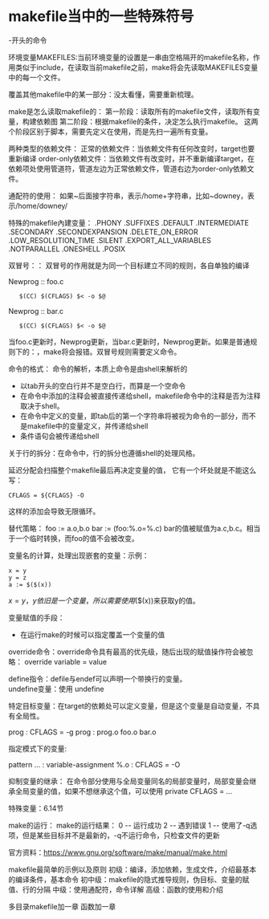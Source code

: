 # makefile当中的一些特殊符号


-开头的命令


环境变量MAKEFILES:当前环境变量的设置是一串由空格隔开的makefile名称，作用类似于include，在读取当前makefile之前，make将会先读取MAKEFILES变量中的每一个文件。  

覆盖其他makefile中的某一部分：没太看懂，需要重新梳理。  

make是怎么读取makefile的：
第一阶段：读取所有的makefile文件，读取所有变量，构建依赖图
第二阶段：根据makefile的条件，决定怎么执行makefile。
这两个阶段区别于脚本，需要先定义在使用，而是先扫一遍所有变量。  



两种类型的依赖文件：
正常的依赖文件：当依赖文件有任何改变时，target也要重新编译
order-only依赖文件：当依赖文件有改变时，并不重新编译target，在依赖项处使用管道符，管道左边为正常依赖文件，管道右边为order-only依赖文件。  


通配符的使用：
如果~后面接字符串，表示/home+字符串，比如~downey，表示/home/downey/
  


特殊的makefile內建变量：
.PHONY
.SUFFIXES
.DEFAULT
.INTERMEDIATE
.SECONDARY
.SECONDEXPANSION
.DELETE_ON_ERROR
.LOW_RESOLUTION_TIME
.SILENT
.EXPORT_ALL_VARIABLES
.NOTPARALLEL
.ONESHELL
.POSIX



双冒号：：
双冒号的作用就是为同一个目标建立不同的规则，各自单独的编译

Newprog :: foo.c

       $(CC) $(CFLAGS) $< -o $@

Newprog :: bar.c

       $(CC) $(CFLAGS) $< -o $@
当foo.c更新时，Newprog更新，当bar.c更新时，Newprog更新。如果是普通规则下的：，make将会报错。双冒号规则需要定义命令。


命令的格式：
命令的解析，本质上命令是由shell来解析的
* 以tab开头的空白行并不是空白行，而算是一个空命令
* 在命令中添加的注释会被直接传递给shell，makefile命令中的注释是否为注释取决于shell。
* 在命令中定义的变量，即tab后的第一个字符串将被视为命令的一部分，而不是makefile中的变量定义，并传递给shell
* 条件语句会被传递给shell

关于行的拆分：在命令中，行的拆分也遵循shell的处理风格。



延迟分配会扫描整个makefile最后再决定变量的值，
它有一个坏处就是不能这么写：

	CFLAGS = ${CFLAGS} -O
这样的添加会导致无限循环。


替代策略：
	foo := a.o,b.o
	bar := (foo:%.o=%.c)
bar的值被赋值为a.c,b.c。相当于一个临时转换，而foo的值不会被改变。  

变量名的计算，处理出现嵌套的变量：示例：

	x = y
	y = z
	a := $($(x))
$x = y，y依旧是一个变量，所以需要使用$($(x))来获取y的值。

变量赋值的手段：
* 在运行make的时候可以指定覆盖一个变量的值


override命令：override命令具有最高的优先级，随后出现的赋值操作符会被忽略：
	override variable = value

define指令：defile与endef可以声明一个带换行的变量。  
undefine变量：使用
undefine


特定目标变量：在target的依赖处可以定义变量，但是这个变量是自动变量，不具有全局性。

prog : CFLAGS = -g
prog : prog.o foo.o bar.o


指定模式下的变量:

pattern … : variable-assignment
%.o : CFLAGS = -O

抑制变量的继承：
在命令部分使用与全局变量同名的局部变量时，局部变量会继承全局变量的值，如果不想继承这个值，可以使用
	private CFLAGS = ...

特殊变量：6.14节




make的运行：
make的运行结果：
0   --  运行成功
2   --  遇到错误
1   --  使用了-q选项，但是某些目标并不是最新的，-q不运行命令，只检查文件的更新




























官方资料：https://www.gnu.org/software/make/manual/make.html



















makefile最简单的示例以及原则
初级：编译，添加依赖，生成文件，介绍最基本的编译条件，基本命令
初中级：makefile的隐式推导规则，伪目标、变量的赋值、行的分隔
中级：使用通配符，命令详解
高级：函数的使用和介绍





多目录makefile加一章
函数加一章









